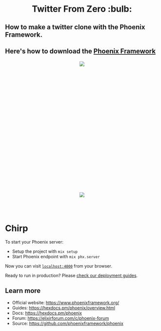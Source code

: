



<h1 align="center"> Twitter From Zero :bulb:</h1>

<h2>How to make a twitter clone with the Phoenix Framework.</h2> 

<h2>Here's how to download the  
<a href="https://www.phoenixframework.org/">Phoenix Framework</a>

<p align="center">
<img src="http://i.imgur.com/42bYJfQ.jpg">
</p>

<br><br>


</p>


<br><br><br><br><br><br><br><br><br><br><br><br>
<p align="center">
<img src="http://i.imgur.com/v6w17QK.jpg">
</p>


<br>

# Chirp

To start your Phoenix server:

  * Setup the project with `mix setup`
  * Start Phoenix endpoint with `mix phx.server`

Now you can visit [`localhost:4000`](http://localhost:4000) from your browser.

Ready to run in production? Please [check our deployment guides](https://hexdocs.pm/phoenix/deployment.html).

## Learn more

  * Official website: https://www.phoenixframework.org/
  * Guides: https://hexdocs.pm/phoenix/overview.html
  * Docs: https://hexdocs.pm/phoenix
  * Forum: https://elixirforum.com/c/phoenix-forum
  * Source: https://github.com/phoenixframework/phoenix
